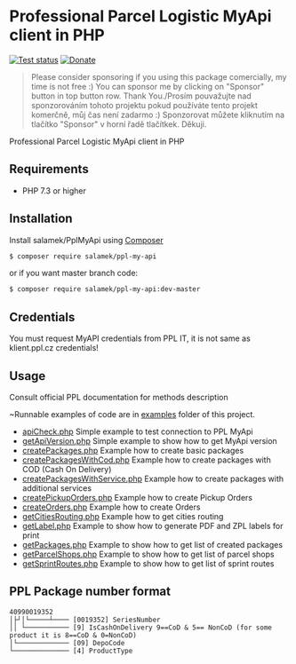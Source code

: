 # Professional Parcel Logistic MyApi client in PHP

[![Test status](https://github.com/Salamek/PplMyApi/actions/workflows/php.yml/badge.svg)](https://github.com/Salamek/PplMyApi/actions/workflows/php.yml)
[![Donate](https://img.shields.io/badge/Donate-PayPal-green.svg)](https://www.paypal.me/salamek) 
> Please consider sponsoring if you using this package comercially, my time is not free :) You can sponsor me by clicking on "Sponsor" button in top button row. Thank You./Prosím pouvažujte nad sponzorováním tohoto projektu pokud používáte tento projekt komerčně, můj čas není zadarmo :) Sponzorovat můžete kliknutím na tlačítko "Sponsor" v horní řadě tlačítkek. Děkuji.

Professional Parcel Logistic MyApi client in PHP


## Requirements

- PHP 7.3 or higher

## Installation

Install salamek/PplMyApi using  [Composer](http://getcomposer.org/)

```sh
$ composer require salamek/ppl-my-api
```

or if you want master branch code:

```sh
$ composer require salamek/ppl-my-api:dev-master
```

## Credentials

You must request MyAPI credentials from PPL IT, it is not same as klient.ppl.cz credentials!

## Usage

Consult official PPL documentation for methods description

~Runnable examples of code are in [examples](examples) folder of this project.

* [apiCheck.php](examples/apiCheck.php) Simple example to test connection to PPL MyApi
* [getApiVersion.php](examples/getApiVersion.php) Simple example to show how to get MyApi version
* [createPackages.php](examples/createPackages.php) Example how to create basic packages
* [createPackagesWithCod.php](examples/createPackagesWithCod.php) Example how to create packages with COD (Cash On Delivery)
* [createPackagesWithService.php](examples/createPackagesWithService.php) Example how to create packages with additional services
* [createPickupOrders.php](examples/createPickupOrders.php) Example how to create Pickup Orders
* [createOrders.php](examples/createOrders.php) Example how to create Orders
* [getCitiesRouting.php](examples/getCitiesRouting.php) Example how to get cities routing
* [getLabel.php](examples/getLabel.php) Example to show how to generate PDF and ZPL labels for print
* [getPackages.php](examples/getPackages.php) Example to show how to get list of created packages
* [getParcelShops.php](examples/getParcelShops.php) Example to show how to get list of parcel shops
* [getSprintRoutes.php](examples/getSprintRoutes.php) Example to show how to get list of sprint routes



## PPL Package number format
```AsciiDoc
40990019352
│├┘│└─────┴──── [0019352] SeriesNumber
││ └─────────── [9] IsCashOnDelivery 9==CoD & 5== NonCoD (for some product it is 8==CoD & 0=NonCoD)
│└───────────── [09] DepoCode
└────────────── [4] ProductType
```

